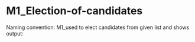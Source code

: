 # M1_Election-of-candidates
Naming convention: M1_used to elect candidates from given list and shows output:
